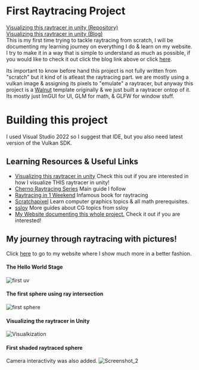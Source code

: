 # First Raytracing Project

[Visualizing this raytracer in unity (Repository)](https://github.com/j-2k/VisualizeRaytracingInUnity)<br />
[Visualizing this raytracer in unity (Blog)](https://j-2k.github.io/raytracingproject)<br />
This is my first time trying to tackle raytracing from scratch, I will be documenting my learning journey on everything I do & learn on my website. I try to make it in a way that is simple to understand as much as possible, if you would like to check it out click the blog link above or click [here](https://j-2k.github.io/raytracingproject).

Its important to know before hand this project is not fully written from "scratch" but it kind of is atleast the raytracing part. we are mostly using a vulkan image & assigning its pixels to "emulate" a raytracer, but anyway this project is a [Walnut](https://github.com/TheCherno/Walnut) template originally & we just built a raytracer ontop of it. Its mostly just ImGUI for UI, GLM for math, & GLFW for window stuff.

# Building this project

I used Visual Studio 2022 so I suggest that IDE, but you also need latest version of the Vulkan SDK.

## Learning Resources & Useful Links
- [Visualizing this raytracer in unity](https://github.com/j-2k/VisualizeRaytracingInUnity) Check this out if you are interested in how I visualize THIS raytracer in unity!
- [Cherno Raytracing Series](https://www.youtube.com/playlist?list=PLlrATfBNZ98edc5GshdBtREv5asFW3yXl) Main guide I follow
- [Raytracing in 1 Weekend](https://raytracing.github.io) Infamous book for raytracing
- [Scratchapixel](https://scratchapixel.com) Learn computer graphics topics & all math prerequisites.
- [ssloy](https://github.com/ssloy) More guides about CG topics from ssloy
- [My Website documenting this whole project.](https://j-2k.github.io) Check it out if you are interested!

## My journey through raytracing with pictures!
Click [here](https://j-2k.github.io/raytracingproject) to go to my website where I show much more in a better fashion.

#### The Hello World Stage
![first uv](https://user-images.githubusercontent.com/52252068/234472575-81e72086-39fe-4f46-8550-3d80f62e45a1.png)

#### The first sphere using ray intersection
![first sphere](https://user-images.githubusercontent.com/52252068/234472603-626bd8ee-0446-4308-a1e9-c7b069c9da7b.png)

#### Visualizing the raytracer in Unity
![Visualkization](https://user-images.githubusercontent.com/52252068/234472677-a8b79507-5bcf-42e5-93e9-5931b121fa63.gif)

#### First shaded raytraced sphere
Camera interactivity was also added.
![Screenshot_2](https://user-images.githubusercontent.com/52252068/234472619-360c6518-8d1f-481a-8153-7521b2461c02.png)

####
